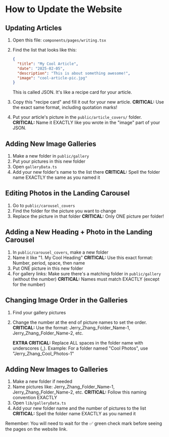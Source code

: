 # How to Update the Website

## Updating Articles

1. Open this file: `components/pages/writing.tsx`
2. Find the list that looks like this:
   ```json
   {
     "title": "My Cool Article",
     "date": "2025-02-05",
     "description": "This is about something awesome!",
     "image": "cool-article-pic.jpg"
   }
   ```
   This is called JSON. It's like a recipe card for your article.

3. Copy this "recipe card" and fill it out for your new article.
   **CRITICAL:** Use the exact same format, including quotation marks!

4. Put your article's picture in the `public/article_covers/` folder.
   **CRITICAL:** Name it EXACTLY like you wrote in the "image" part of your JSON.

## Adding New Image Galleries

1. Make a new folder in `public/gallery`
2. Put your pictures in this new folder
3. Open `galleryData.ts`
4. Add your new folder's name to the list there
   **CRITICAL:** Spell the folder name EXACTLY the same as you named it

## Editing Photos in the Landing Carousel

1. Go to `public/carousel_covers`
2. Find the folder for the picture you want to change
3. Replace the picture in that folder
   **CRITICAL:** Only ONE picture per folder!

## Adding a New Heading + Photo in the Landing Carousel

1. In `public/carousel_covers`, make a new folder
2. Name it like "1. My Cool Heading"
   **CRITICAL:** Use this exact format: Number, period, space, then name
3. Put ONE picture in this new folder
4. For gallery links: Make sure there's a matching folder in `public/gallery` (without the number)
   **CRITICAL:** Names must match EXACTLY (except for the number)

## Changing Image Order in the Galleries

1. Find your gallery pictures
2. Change the number at the end of picture names to set the order. **CRITICAL:** Use the format: Jerry_Zhang_Folder_Name-1, Jerry_Zhang_Folder_Name-2, etc.

   **EXTRA CRITICAL:** Replace ALL spaces in the folder name with underscores (_). Example: For a folder named "Cool Photos", use "Jerry_Zhang_Cool_Photos-1"

## Adding New Images to Galleries

1. Make a new folder if needed
2. Name pictures like: Jerry_Zhang_Folder_Name-1, Jerry_Zhang_Folder_Name-2, etc.
   **CRITICAL:** Follow this naming convention EXACTLY
3. Open `lib/galleryData.ts`
4. Add your new folder name and the number of pictures to the list
   **CRITICAL:** Spell the folder name EXACTLY as you named it

Remember: You will need to wait for the ✅ green check mark before seeing the pages on the website link.
